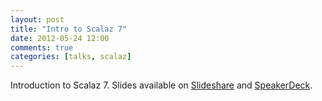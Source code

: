 ```yaml
---
layout: post
title: "Intro to Scalaz 7"
date: 2012-05-24 12:00
comments: true
categories: [talks, scalaz]
---
```


Introduction to Scalaz 7. Slides available on [Slideshare](http://www.slideshare.net/mpilquist/scalaz-13068563) and [SpeakerDeck](https://speakerdeck.com/mpilquist/intro-to-scalaz).

<!-- more -->

<script async class="speakerdeck-embed" data-id="2056222046ee0130dacf12313d03008e" data-ratio="1.33333333333333" src="//speakerdeck.com/assets/embed.js"></script>
